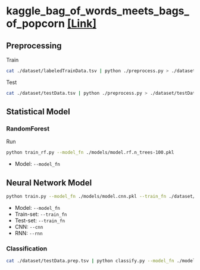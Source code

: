 # kaggle_bag_of_words_meets_bags_of_popcorn [\[Link\]](https://www.kaggle.com/c/word2vec-nlp-tutorial/overview)

## Preprocessing

Train

```bash
cat ./dataset/labeledTrainData.tsv | python ./preprocess.py > ./dataset/labeledTrainData.prep.tsv
```

Test

```bash
cat ./dataset/testData.tsv | python ./preprocess.py > ./dataset/testData.prep.tsv
```

## Statistical Model

### RandomForest

Run

```bash
python train_rf.py --model_fn ./models/model.rf.n_trees-100.pkl
```

- Model: `--model_fn`

## Neural Network Model

```bash
python train.py --model_fn ./models/model.cnn.pkl --train_fn ./dataset/labeledTrainData.prep.tsv --test_fn ./dataset/testData.prep.tsv --cnn --verbose 2 --n_epochs 3
```

- Model: `--model_fn`
- Train-set: `--train_fn`
- Test-set: `--train_fn`
- CNN: `--cnn`
- RNN: `--rnn`

### Classification

```bash
cat ./dataset/testData.prep.tsv | python classify.py --model_fn ./models/model.cnn.pkl --drop_rnn > ./cnn.csv
```